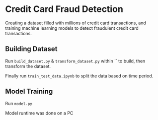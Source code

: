 # Credit Card Fraud Detection

Creating a dataset filled with millions of credit card transactions, and training machine learning models to detect fraudulent credit card transactions.

## Building Dataset

Run `build_dataset.py` & `transform_dataset.py` within `` to build, then transform the dataset.

Finally run `train_test_data.ipynb` to split the data based on time period.

## Model Training

Run `model.py`

Model runtime was done on a PC
